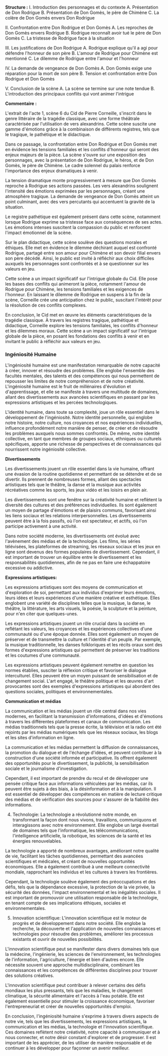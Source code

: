 **Structure :**
I. Introduction des personnages et du contexte A. Présentation de Don Rodrigue B. Présentation de Don Gomès, le père de Chimène C. La colère de Don Gomès envers Don Rodrigue

II. Confrontation entre Don Rodrigue et Don Gomès A. Les reproches de Don Gomès envers Rodrigue B. Rodrigue reconnaît avoir tué le père de Don Gomès C. La tristesse de Rodrigue face à la situation

III. Les justifications de Don Rodrigue A. Rodrigue explique qu'il a agi pour défendre l'honneur de son père B. L'amour de Rodrigue pour Chimène est mentionné C. Le dilemme de Rodrigue entre l'amour et l'honneur

IV. La demande de vengeance de Don Gomès A. Don Gomès exige une réparation pour la mort de son père B. Tension et confrontation entre Don Rodrigue et Don Gomès

V. Conclusion de la scène A. La scène se termine sur une note tendue B. L'introduction des principaux conflits qui vont animer l'intrigue

**Commentaire :**



L'extrait de l'acte 1, scène 6 du Cid de Pierre Corneille, s'inscrit dans le genre littéraire de la tragédie classique, avec une forme théâtrale caractérisée par l'utilisation de vers alexandrins. Cette scène suscite une gamme d'émotions grâce à la combinaison de différents registres, tels que le tragique, le pathétique et le didactique.

Dans ce passage, la confrontation entre Don Rodrigue et Don Gomès met en évidence les tensions familiales et les conflits d'honneur qui seront des enjeux majeurs de la pièce. La scène s'ouvre sur une exposition des personnages, avec la présentation de Don Rodrigue, le héros, et de Don Gomès, le père de Chimène. Le cadre solennel du palais renforce l'importance des enjeux dramatiques à venir.

La tension dramatique monte progressivement à mesure que Don Gomès reproche à Rodrigue ses actions passées. Les vers alexandrins soulignent l'intensité des émotions exprimées par les personnages, créant une atmosphère tragique. La demande de vengeance de Don Gomès atteint un point culminant, avec des vers percutants qui accentuent la gravité de la situation.

Le registre pathétique est également présent dans cette scène, notamment lorsque Rodrigue exprime sa tristesse face aux conséquences de ses actes. Les émotions intenses suscitent la compassion du public et renforcent l'impact émotionnel de la scène.

Sur le plan didactique, cette scène soulève des questions morales et éthiques. Elle met en évidence le dilemme déchirant auquel est confronté Rodrigue, partagé entre son amour pour Chimène et son devoir filial envers son père décédé. Ainsi, le public est invité à réfléchir aux choix difficiles auxquels les personnages sont confrontés et à se questionner sur les valeurs en jeu.

Cette scène a un impact significatif sur l'intrigue globale du Cid. Elle pose les bases des conflits qui animeront la pièce, notamment l'amour de Rodrigue pour Chimène, les tensions familiales et les exigences de l'honneur. En laissant le dilemme de Rodrigue en suspens à la fin de la scène, Corneille crée une anticipation chez le public, suscitant l'intérêt pour la résolution de ces conflits complexes.

En conclusion, le Cid met en œuvre les éléments caractéristiques de la tragédie classique. À travers les registres tragique, pathétique et didactique, Corneille explore les tensions familiales, les conflits d'honneur et les dilemmes moraux. Cette scène a un impact significatif sur l'intrigue globale de la pièce, en posant les fondations des conflits à venir et en invitant le public à réfléchir aux valeurs en jeu.

### Ingéniosité  Humaine

L'ingéniosité humaine est une manifestation remarquable de notre capacité à créer, innover et résoudre des problèmes. Elle englobe l'ensemble des facultés mentales, des talents et des compétences qui nous permettent de repousser les limites de notre compréhension et de notre créativité. L'ingéniosité humaine est le fruit de millénaires d'évolution et d'apprentissage, et elle se manifeste à travers une multitude de domaines, allant des divertissements aux avancées scientifiques en passant par les expressions artistiques et les percées technologiques.

L'identité humaine, dans toute sa complexité, joue un rôle essentiel dans le développement de l'ingéniosité. Notre identité personnelle, qui englobe notre histoire, notre culture, nos croyances et nos expériences individuelles, influence profondément notre manière de penser, de créer et de résoudre les problèmes auxquels nous sommes confrontés. De même, notre identité collective, en tant que membres de groupes sociaux, ethniques ou culturels spécifiques, apporte une richesse de perspectives et de connaissances qui nourrissent notre ingéniosité collective.

**Divertissements**

Les divertissements jouent un rôle essentiel dans la vie humaine, offrant une évasion de la routine quotidienne et permettant de se détendre et de se divertir. Ils prennent de nombreuses formes, allant des spectacles artistiques tels que le théâtre, la danse et la musique aux activités récréatives comme les sports, les jeux vidéo et les loisirs en plein air.

Les divertissements sont une fenêtre sur la créativité humaine et reflètent la diversité des cultures et des préférences individuelles. Ils sont également un moyen de partage d'émotions et de plaisirs communs, favorisant ainsi les liens sociaux et les relations interpersonnelles. Les divertissements peuvent être à la fois passifs, où l'on est spectateur, et actifs, où l'on participe activement à une activité.

Dans notre société moderne, les divertissements ont évolué avec l'avènement des médias et de la technologie. Les films, les séries télévisées, les plateformes de streaming, les réseaux sociaux et les jeux en ligne sont devenus des formes populaires de divertissement. Cependant, il est important de trouver un équilibre entre le divertissement et les responsabilités quotidiennes, afin de ne pas en faire une échappatoire excessive ou addictive.

**Expressions artistiques:**

Les expressions artistiques sont des moyens de communication et d'exploration de soi, permettant aux individus d'exprimer leurs émotions, leurs idées et leurs expériences d'une manière créative et esthétique. Elles englobent une variété de disciplines telles que la musique, la danse, le théâtre, la littérature, les arts visuels, la poésie, la sculpture et la peinture, pour n'en citer que quelques-unes.

Les expressions artistiques jouent un rôle crucial dans la société en reflétant les valeurs, les croyances et les expériences collectives d'une communauté ou d'une époque donnée. Elles sont également un moyen de préserver et de transmettre la culture et l'identité d'un peuple. Par exemple, la musique traditionnelle, les danses folkloriques et les récits oraux sont des formes d'expressions artistiques qui permettent de préserver les traditions et les coutumes d'une communauté.

Les expressions artistiques peuvent également remettre en question les normes établies, susciter la réflexion critique et favoriser le dialogue interculturel. Elles peuvent être un moyen puissant de sensibilisation et de changement social. L'art engagé, le théâtre politique et les œuvres d'art provocantes sont des exemples d'expressions artistiques qui abordent des questions sociales, politiques et environnementales.

**Communication et médias**

La communication et les médias jouent un rôle central dans nos vies modernes, en facilitant la transmission d'informations, d'idées et d'émotions à travers les différentes plateformes et canaux de communication. Les médias traditionnels tels que la presse écrite, la télévision et la radio ont été rejoints par les médias numériques tels que les réseaux sociaux, les blogs et les sites d'information en ligne.

La communication et les médias permettent la diffusion de connaissances, la promotion du dialogue et de l'échange d'idées, et peuvent contribuer à la construction d'une société informée et participative. Ils offrent également des opportunités pour le divertissement, la publicité, la sensibilisation sociale et le journalisme d'investigation.

Cependant, il est important de prendre du recul et de développer une pensée critique face aux informations véhiculées par les médias, car ils peuvent être sujets à des biais, à la désinformation et à la manipulation. Il est essentiel de développer des compétences en matière de lecture critique des médias et de vérification des sources pour s'assurer de la fiabilité des informations.

4. Technologie: La technologie a révolutionné notre monde, en transformant la façon dont nous vivons, travaillons, communiquons et interagissons avec notre environnement. Elle englobe un large éventail de domaines tels que l'informatique, les télécommunications, l'intelligence artificielle, la robotique, les sciences de la santé et les énergies renouvelables.

La technologie a apporté de nombreux avantages, améliorant notre qualité de vie, facilitant les tâches quotidiennes, permettant des avancées scientifiques et médicales, et créant de nouvelles opportunités économiques. Elle a également contribué à une meilleure connectivité mondiale, rapprochant les individus et les cultures à travers les frontières.

Cependant, la technologie soulève également des préoccupations et des défis, tels que la dépendance excessive, la protection de la vie privée, la sécurité des données, l'impact environnemental et les inégalités sociales. Il est important de promouvoir une utilisation responsable de la technologie, en tenant compte de ses implications éthiques, sociales et environnementales.

5. Innovation scientifique: L'innovation scientifique est le moteur de progrès et de développement dans notre société. Elle englobe la recherche, la découverte et l'application de nouvelles connaissances et technologies pour résoudre des problèmes, améliorer les processus existants et ouvrir de nouvelles possibilités.

L'innovation scientifique peut se manifester dans divers domaines tels que la médecine, l'ingénierie, les sciences de l'environnement, les technologies de l'information, l'agriculture, l'énergie et bien d'autres encore. Elle nécessite souvent une approche multidisciplinaire, combinant les connaissances et les compétences de différentes disciplines pour trouver des solutions créatives.

L'innovation scientifique peut contribuer à relever certains des défis mondiaux les plus pressants, tels que les maladies, le changement climatique, la sécurité alimentaire et l'accès à l'eau potable. Elle est également essentielle pour stimuler la croissance économique, favoriser l'entrepreneuriat et créer de nouvelles opportunités d'emploi.

En conclusion, l'ingéniosité humaine s'exprime à travers divers aspects de notre vie, tels que les divertissements, les expressions artistiques, la communication et les médias, la technologie et l'innovation scientifique. Ces domaines reflètent notre créativité, notre capacité à communiquer et à nous connecter, et notre désir constant d'explorer et de progresser. Il est important de les apprécier, de les utiliser de manière responsable et de continuer à les développer pour façonner un avenir meilleur.
